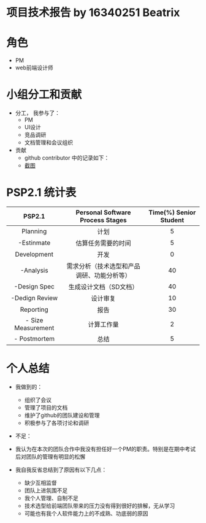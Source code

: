 # 项目技术报告 by 16340251 Beatrix
# 角色
 - PM
 - web前端设计师
 
 # 小组分工和贡献
- 分工， 我参与了：
  - PM
  - UI设计
  - 竞品调研
  - 文档管理和会议组织
- 贡献 
  - github contributor 中的记录如下：
  - [截图](record.PNG)

# PSP2.1 统计表
|PSP2.1|Personal Software Process Stages|Time(%) Senior Student|
|:--:|:--:|:--:|
|Planning|计划|5|
|-Estinmate|估算任务需要的时间|5|
|Development|开发|0|
|-Analysis|需求分析（技术选型和产品调研、功能分析等）|40|
|-Design Spec|生成设计文档（SD文档）|40|
|-Dedign Review|设计审复|10|
|Reporting|报告|30|
|- Size Measurement|计算工作量|2|
|- Postmortem|总结|5|

# 个人总结
	
- 我做到的：
  - 组织了会议
  - 管理了项目的文档
  - 维护了github的团队建设和管理
  - 积极参与了各项讨论和调研

- 不足：
 - 我认为在本次的团队合作中我没有担任好一个PM的职责。特别是在期中考试后对团队的管理有明显的松懈
 - 我自我反省总结到了原因有以下几点：
   - 缺少互相监督
   - 团队上进氛围不足
   - 我个人管理、自制不足
   - 技术选型给前端团队带来的压力没有得到很好的排解，无从学习
   - 可能也有我个人软件能力上的不成熟、功底弱的原因

